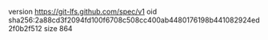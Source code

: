 version https://git-lfs.github.com/spec/v1
oid sha256:2a88cd3f2094fd100f6708c508cc400ab4480176198b441082924ed2f0b2f512
size 864
